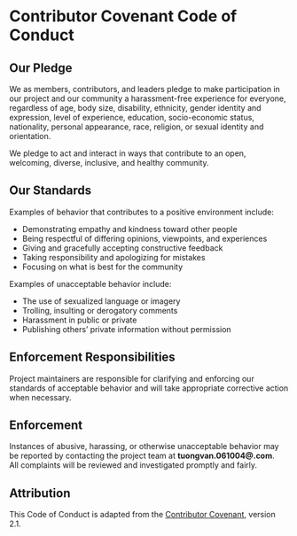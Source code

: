 # Contributor Covenant Code of Conduct

## Our Pledge
We as members, contributors, and leaders pledge to make participation in our
project and our community a harassment-free experience for everyone, regardless
of age, body size, disability, ethnicity, gender identity and expression, level
of experience, education, socio-economic status, nationality, personal appearance,
race, religion, or sexual identity and orientation.

We pledge to act and interact in ways that contribute to an open, welcoming,
diverse, inclusive, and healthy community.

## Our Standards
Examples of behavior that contributes to a positive environment include:
- Demonstrating empathy and kindness toward other people
- Being respectful of differing opinions, viewpoints, and experiences
- Giving and gracefully accepting constructive feedback
- Taking responsibility and apologizing for mistakes
- Focusing on what is best for the community

Examples of unacceptable behavior include:
- The use of sexualized language or imagery
- Trolling, insulting or derogatory comments
- Harassment in public or private
- Publishing others’ private information without permission

## Enforcement Responsibilities
Project maintainers are responsible for clarifying and enforcing our standards of
acceptable behavior and will take appropriate corrective action when necessary.

## Enforcement
Instances of abusive, harassing, or otherwise unacceptable behavior may be reported by contacting the project team at **tuongvan.061004@.com**.  
All complaints will be reviewed and investigated promptly and fairly.

## Attribution
This Code of Conduct is adapted from the [Contributor Covenant](https://www.contributor-covenant.org), version 2.1.
